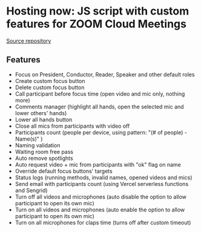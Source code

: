 # Hosting now: JS script with custom features for ZOOM Cloud Meetings

[Source repository](https://github.com/edunsouza/zoom-custom-features)

## Features
* Focus on President, Conductor, Reader, Speaker and other default roles
* Create custom focus button
* Delete custom focus button
* Call participant before focus time (open video and mic only, nothing more)
* Comments manager (highlight all hands, open the selected mic and lower others' hands)
* Lower all hands button
* Close all mics from participants with video off
* Participants count (people per device, using pattern: "(# of people) - Name(s)" )
* Naming validation
* Waiting room free pass
* Auto remove spotlights
* Auto request video + mic from participants with "ok" flag on name
* Override default focus buttons' targets
* Status logs (running methods, invalid names, opened videos and mics)
* Send email with participants count (using Vercel serverless functions and Sengrid)
* Turn off all videos and microphones (auto disable the option to allow participant to open its own mic)
* Turn on all videos and microphones (auto enable the option to allow participant to open its own mic)
* Turn on all microphones for claps time (turns off after custom timeout)
